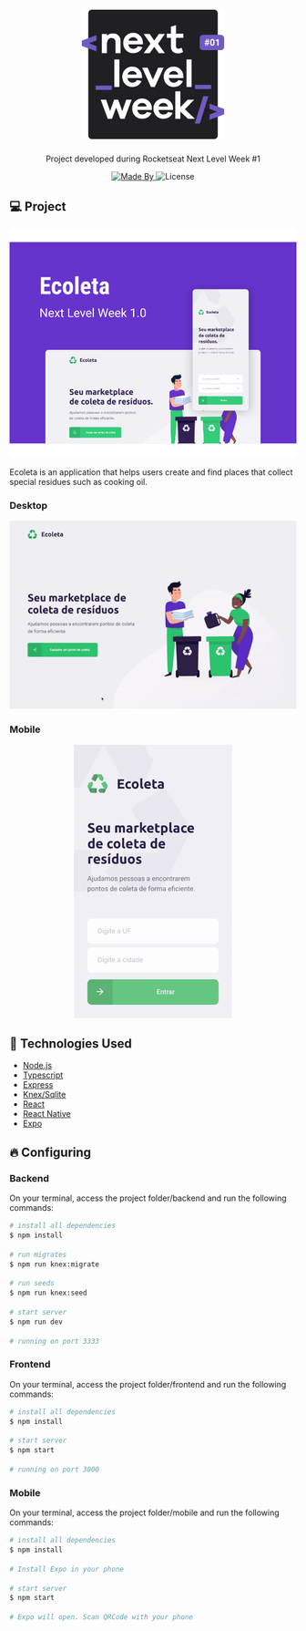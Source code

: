 <h1 align="center">
  <img alt="Ecoleta" title="Ecoleta" src=".github/logo_nlw.svg" width="250px" />
</h1>

<p align="center">Project developed during Rocketseat Next Level Week #1</p>

<p align="center">
  <a href="https://github.com/frassaolucas">
    <img alt="Made By" src="https://img.shields.io/badge/made%20by-frassaolucas-%2304D361">
  </a>
  <img alt="License" src="https://img.shields.io/badge/license-MIT-%2304D361">
</p>

## :computer: Project

<p align="center">
  <img alt="Ecoleta" src=".github/project_nlw.svg">
</p>

<p>Ecoleta is an application that helps users create and find places that collect special residues such as cooking oil.</p>

### Desktop

<p align="center">
  <img alt="Ecoleta" title="Ecoleta" src=".github/desktop_nlw.gif" />
</p>

### Mobile

<p align="center">
  <img alt="Ecoleta" title="Ecoleta" src=".github/mobile_nlw.gif" />
</p>

## :rocket: Technologies Used

<ul>
  <li>
    <a href="https://nodejs.org/en/">
      Node.js
    </a>
  </li>
  <li>
    <a href="https://https://www.typescriptlang.org/">
      Typescript
    </a>
  </li>
  <li>
    <a href="https://github.com/expressjs/express">
      Express
    </a>
  </li>
  <li>
    <a href="http://knexjs.org/">
      Knex/Sqlite
    </a>
  </li>
  <li>
    <a href="https://reactjs.org/">
      React
    </a>
  </li>
  <li>
    <a href="https://reactnative.dev/">
      React Native
    </a>
  </li>
  <li>
    <a href="https://expo.io/">
      Expo
    </a>
  </li>
</ul>

## :fire: Configuring

### Backend

On your terminal, access the project folder/backend and run the following commands:

``` bash
# install all dependencies
$ npm install

# run migrates
$ npm run knex:migrate

# run seeds
$ npm run knex:seed

# start server
$ npm run dev

# running on port 3333
```

### Frontend

On your terminal, access the project folder/frontend and run the following commands:

``` bash
# install all dependencies
$ npm install

# start server
$ npm start

# running on port 3000
```

### Mobile

On your terminal, access the project folder/mobile and run the following commands:

``` bash
# install all dependencies
$ npm install

# Install Expo in your phone

# start server
$ npm start

# Expo will open. Scan QRCode with your phone
```
